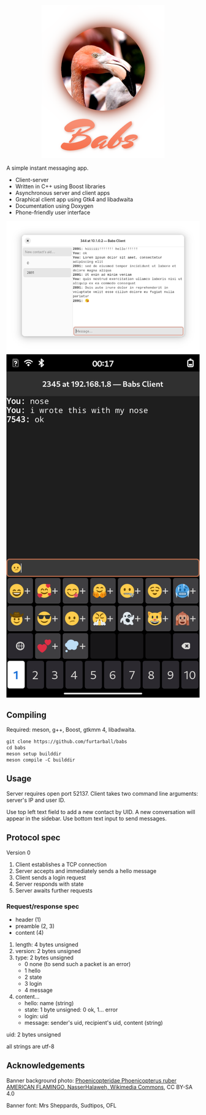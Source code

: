 <p align="center">
   <img src="banner.png" alt="Babs" />
</p>

A simple instant messaging app.
* Client-server
* Written in C++ using Boost libraries
* Asynchronous server and client apps
* Graphical client app using Gtk4 and libadwaita
* Documentation using Doxygen
* Phone-friendly user interface

![Screenshot of the client app on a PC](screenshot.png)
![Screenshot of the client app on a smartphone](screenshot_phone.png)

## Compiling
Required: meson, g++, Boost, gtkmm 4, libadwaita.
```
git clone https://github.com/furtarball/babs
cd babs
meson setup builddir
meson compile -C builddir
```

## Usage
Server requires open port 52137. Client takes two command line arguments: server's IP and user ID.

Use top left text field to add a new contact by UID. A new conversation will appear in the sidebar. Use bottom text input to send messages.

## Protocol spec
Version 0
1. Client establishes a TCP connection
2. Server accepts and immediately sends a hello message
3. Client sends a login request
4. Server responds with state
5. Server awaits further requests

### Request/response spec
* header (1)
* preamble (2, 3)
* content (4)

1. length: 4 bytes unsigned
2. version: 2 bytes unsigned
3. type: 2 bytes unsigned
   * 0 none (to send such a packet is an error)
   * 1 hello
   * 2 state
   * 3 login
   * 4 message
5. content…
   * hello: name (string)
   * state: 1 byte unsigned: 0 ok, 1… error
   * login: uid
   * message: sender's uid, recipient's uid, content (string)

uid: 2 bytes unsigned

all strings are utf-8

## Acknowledgements
Banner background photo: [Phoenicopteridae Phoenicopterus ruber AMERICAN FLAMINGO, NasserHalaweh, Wikimedia Commons](https://commons.wikimedia.org/wiki/File:Phoenicopteridae_Phoenicopterus_ruber_4.1.jpg), CC BY-SA 4.0

Banner font: Mrs Sheppards, Sudtipos, OFL
